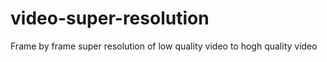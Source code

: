 # video-super-resolution
Frame by frame super resolution of low quality video to hogh quality video
